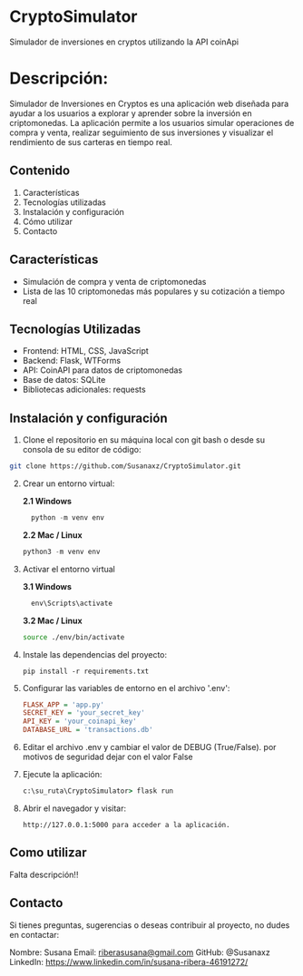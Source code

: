 # CryptoSimulator # 
Simulador de inversiones en cryptos utilizando la API coinApi

# Descripción:
Simulador de Inversiones en Cryptos es una aplicación web diseñada para ayudar a los usuarios a explorar y aprender sobre la inversión en criptomonedas. La aplicación permite a los usuarios simular operaciones de compra y venta, realizar seguimiento de sus inversiones y visualizar el rendimiento de sus carteras en tiempo real.


## Contenido
1. Características
2. Tecnologías utilizadas
3. Instalación y configuración
4. Cómo utilizar
5. Contacto

## Características
- Simulación de compra y venta de criptomonedas
- Lista de las 10 criptomonedas más populares y su cotización a tiempo real


## Tecnologías Utilizadas
- Frontend: HTML, CSS, JavaScript
- Backend: Flask, WTForms
- API: CoinAPI para datos de criptomonedas
- Base de datos: SQLite
- Bibliotecas adicionales: requests



## Instalación y configuración

 1. Clone el repositorio en su máquina local con git bash o desde su consola de su editor de código:
  
```bash
git clone https://github.com/Susanaxz/CryptoSimulator.git
```

2. Crear un entorno virtual:
   
    **2.1 Windows**

    ```python
      python -m venv env
      ```
    
    **2.2 Mac / Linux**
    ```python
    python3 -m venv env
    ```

3. Activar el entorno virtual

    **3.1 Windows**

    ```cmd
      env\Scripts\activate
      ```
    
    **3.2 Mac / Linux**
    ```bash
    source ./env/bin/activate
    ```
 
4. Instale las dependencias del proyecto:
    ```
    pip install -r requirements.txt
    ```
5. Configurar las variables de entorno en el archivo '.env':
    ```ini
    FLASK_APP = 'app.py'
    SECRET_KEY = 'your_secret_key'
    API_KEY = 'your_coinapi_key'
    DATABASE_URL = 'transactions.db'
    ```
6. Editar el archivo .env y cambiar el valor de DEBUG (True/False). por motivos de seguridad dejar con el valor False
   
7. Ejecute la aplicación:
    ```cmd
    c:\su_ruta\CryptoSimulator> flask run
    ```
8. Abrir el navegador y visitar:
    ```console
    http://127.0.0.1:5000 para acceder a la aplicación.
    ```


## Como utilizar

Falta descripción!!

## Contacto
Si tienes preguntas, sugerencias o deseas contribuir al proyecto, no dudes en contactar:

Nombre: Susana 
Email: riberasusana@gmail.com
GitHub: @Susanaxz
LinkedIn: https://www.linkedin.com/in/susana-ribera-46191272/